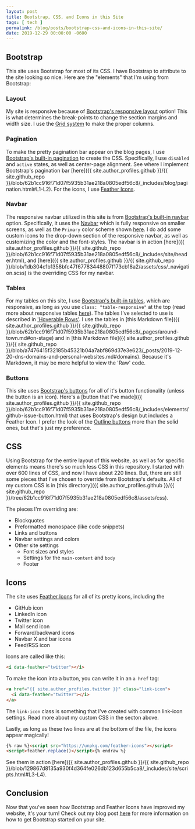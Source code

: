 ```yaml
---
layout: post
title: Bootstrap, CSS, and Icons in this Site
tags: [ tech ]
permalink: /blog/posts/bootstrap-css-and-icons-in-this-site/
date: 2019-12-29 00:00:00 -0600
---
```


## Bootstrap

This site uses Bootstrap for most of its CSS. I have Bootstrap to attribute to the site looking so nice. Here are the "elements" that I'm using from Bootstrap:

### Layout

My site is responsive because of [Bootstrap's responsive layout](https://getbootstrap.com/docs/4.0/layout/overview/) option! This is what determines the break-points to change the section margins and width size. I use the [Grid system](https://getbootstrap.com/docs/4.0/layout/grid/) to make the proper columns.

### Pagination

To make the pretty pagination bar appear on the blog pages, I use [Bootstrap's built-in pagination](https://getbootstrap.com/docs/4.0/components/pagination/) to create the CSS. Specifically, I use `disabled` and `active` states, as well as center-page alignment. See where I implement Bootstrap's pagination bar [here]({{ site.author_profiles.github }}/{{ site.github_repo }}/blob/62b1cc916f71d07f5935b31ae218a0805edf56c8/_includes/blog/pagination.html#L1-L2). For the icons, I use [Feather Icons](https://github.com/feathericons/feather).

### Navbar

The responsive navbar utilized in this site is from [Bootstrap's built-in navbar](https://getbootstrap.com/docs/4.0/components/navbar/) option. Specifically, it uses the [Navbar](https://getbootstrap.com/docs/4.0/components/navbar/#nav) which is fully responsive on smaller screens, as well as the `Primary` color scheme shown [here](https://getbootstrap.com/docs/4.0/components/navbar/#color-schemes). I do add some custom icons to the drop-down section of the responsive navbar, as well as customizing the color and the font-styles. The navbar is in action [here]({{ site.author_profiles.github }}/{{ site.github_repo }}/blob/62b1cc916f71d07f5935b31ae218a0805edf56c8/_includes/site/header.html), and [here]({{ site.author_profiles.github }}/{{ site.github_repo }}/blob/1db304c1b1358bfc47f67783448807f173cb18a2/assets/css/_navigation.scss) is the overriding CSS for my navbar.

### Tables

For my tables on this site, I use [Bootstrap's built-in tables](https://getbootstrap.com/docs/4.0/content/tables/), which are responsive, as long as you use `class: "table-responsive"` at the top (read more about responsive tables [here](https://getbootstrap.com/docs/4.0/content/tables/#responsive-tables)). The tables I've selected to use is described in ['Hoverable Rows'](https://getbootstrap.com/docs/4.0/content/tables/#hoverable-rows). I use the tables in [this Markdown file]({{ site.author_profiles.github }}/{{ site.github_repo }}/blob/62b1cc916f71d07f5935b31ae218a0805edf56c8/_pages/around-town.md#on-stage) and in [this Markdown file]({{ site.author_profiles.github }}/{{ site.github_repo }}/blob/a7476415f32185b45321b04a7abf869d37e3e623/_posts/2019-12-20-dns-domains-and-personal-websites.md#domains). Because it's Markdown, it may be more helpful to view the 'Raw' code.

### Buttons

This site uses [Bootstrap's buttons](https://getbootstrap.com/docs/4.0/components/buttons/) for all of it's button functionality (unless the button is an icon). Here's a [button that I've made]({{ site.author_profiles.github }}/{{ site.github_repo }}/blob/62b1cc916f71d07f5935b31ae218a0805edf56c8/_includes/elements/github-issue-button.html) that uses Bootstrap's design but includes a Feather Icon. I prefer the look of the [Outline buttons](https://getbootstrap.com/docs/4.0/components/buttons/#outline-buttons) more than the solid ones, but that's just my preference.

## CSS

Using Bootstrap for the entire layout of this website, as well as for specific elements means there's so much less CSS in this repository. I started with over 600 lines of CSS, and now I have about 220 lines. But, there are still some pieces that I've chosen to override from Bootstrap's defaults. All of my custom CSS is in [this directory]({{ site.author_profiles.github }}/{{ site.github_repo }}/tree/62b1cc916f71d07f5935b31ae218a0805edf56c8/assets/css).

The pieces I'm overriding are:

* Blockquotes
* Preformatted monospace (like code snippets)
* Links and buttons
* Navbar settings and colors
* Other site settings
  * Font sizes and styles
  * Settings for the `main-content` and `body`
  * Footer

## Icons

The site uses [Feather Icons](https://feathericons.com/) for all of its pretty icons, including the

* GitHub icon
* LinkedIn icon
* Twitter icon
* Mail send icon
* Forward/backward icons
* Navbar X and bar icons
* Feed/RSS icon

Icons are called like this:

```html
<i data-feather="twitter"></i>
```

To make the icon into a button, you can write it in an `a href` tag:

```html
<a href="{{ site.author_profiles.twitter }}" class="link-icon">
  <i data-feather="twitter"></i>
</a>
```

The `link-icon` class is something that I've created with common link-icon settings. Read more about my custom CSS in the secton above.

Lastly, as long as these two lines are at the bottom of the file, the icons appear magically!

```html
{% raw %}<script src="https://unpkg.com/feather-icons"></script>
<script>feather.replace()</script>{% endraw %}
```

See them in action [here]({{ site.author_profiles.github }}/{{ site.github_repo }}/blob/129867d8135a930f4d364fe026db123d655b5ca8/_includes/site/scripts.html#L3-L4).

## Conclusion

Now that you've seen how Bootstrap and Feather Icons have improved my website, it's your turn! Check out my blog post [here](/blog/posts/adding-bootstrap-to-your-static-content-site/) for more information on how to get Bootstrap started on your site.
